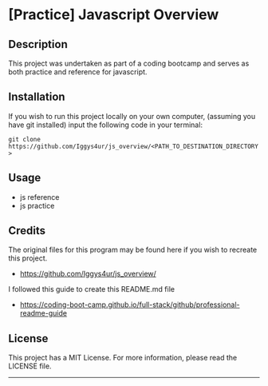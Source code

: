 # [Practice] Javascript Overview

## Description
This project was undertaken as part of a coding bootcamp and serves as both practice and reference for javascript.

## Installation
If you wish to run this project locally on your own computer, (assuming you have git installed) input the following code in your terminal:

`git clone https://github.com/Iggys4ur/js_overview/<PATH_TO_DESTINATION_DIRECTORY>`

## Usage
- js reference
- js practice

## Credits
The original files for this program may be found here if you wish to recreate this project.
- https://github.com/Iggys4ur/js_overview/

I followed this guide to create this README.md file
- https://coding-boot-camp.github.io/full-stack/github/professional-readme-guide

## License
This project has a MIT License. For more information, please read the LICENSE file.

---